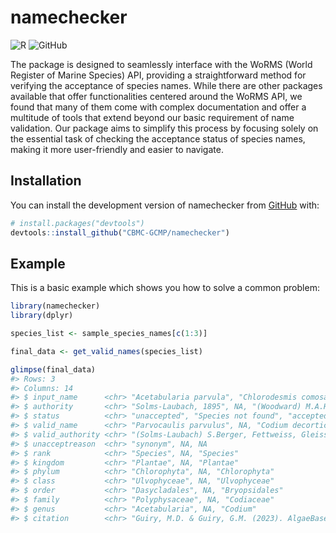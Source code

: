 
<!-- README.md is generated from README.Rmd. Please edit that file -->

# namechecker

<!-- badges: start -->

![R](https://img.shields.io/badge/r-%23276DC3.svg?style=for-the-badge&logo=r&logoColor=white)
![GitHub](https://img.shields.io/badge/github-%23121011.svg?style=for-the-badge&logo=github&logoColor=white)
<!-- badges: end -->

The package is designed to seamlessly interface with the WoRMS (World
Register of Marine Species) API, providing a straightforward method for
verifying the acceptance of species names. While there are other
packages available that offer functionalities centered around the WoRMS
API, we found that many of them come with complex documentation and
offer a multitude of tools that extend beyond our basic requirement of
name validation. Our package aims to simplify this process by focusing
solely on the essential task of checking the acceptance status of
species names, making it more user-friendly and easier to navigate.

## Installation

You can install the development version of namechecker from
[GitHub](https://github.com/) with:

``` r
# install.packages("devtools")
devtools::install_github("CBMC-GCMP/namechecker")
```

## Example

This is a basic example which shows you how to solve a common problem:

``` r
library(namechecker)
library(dplyr)

species_list <- sample_species_names[c(1:3)]

final_data <- get_valid_names(species_list)

glimpse(final_data)
#> Rows: 3
#> Columns: 14
#> $ input_name      <chr> "Acetabularia parvula", "Chlorodesmis comosa", "Codium…
#> $ authority       <chr> "Solms-Laubach, 1895", NA, "(Woodward) M.A.Howe, 1911"
#> $ status          <chr> "unaccepted", "Species not found", "accepted"
#> $ valid_name      <chr> "Parvocaulis parvulus", NA, "Codium decorticatum"
#> $ valid_authority <chr> "(Solms-Laubach) S.Berger, Fettweiss, Gleissberg, Lidd…
#> $ unacceptreason  <chr> "synonym", NA, NA
#> $ rank            <chr> "Species", NA, "Species"
#> $ kingdom         <chr> "Plantae", NA, "Plantae"
#> $ phylum          <chr> "Chlorophyta", NA, "Chlorophyta"
#> $ class           <chr> "Ulvophyceae", NA, "Ulvophyceae"
#> $ order           <chr> "Dasycladales", NA, "Bryopsidales"
#> $ family          <chr> "Polyphysaceae", NA, "Codiaceae"
#> $ genus           <chr> "Acetabularia", NA, "Codium"
#> $ citation        <chr> "Guiry, M.D. & Guiry, G.M. (2023). AlgaeBase. World-wi…
```
